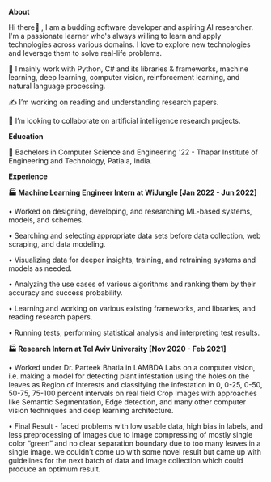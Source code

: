 **About**

Hi there👋 , I am a budding software developer and aspiring AI researcher. I'm a passionate learner who's always willing to learn and apply technologies across various domains. I love to explore new technologies and leverage them to solve real-life problems.

📌 I mainly work with Python, C# and its libraries & frameworks, machine learning, deep learning, computer vision, reinforcement learning, and natural language processing.

✍️ I’m working on reading and understanding research papers.

🤝 I’m looking to collaborate on artificial intelligence research projects.


**Education**

🏫 Bachelors in Computer Science and Engineering '22 - Thapar Institute of Engineering and Technology, Patiala, India.


**Experience**

**🏭 Machine Learning Engineer Intern at WiJungle [Jan 2022 - Jun 2022]**
  
• Worked on designing, developing, and researching ML-based systems, models, and schemes.

• Searching and selecting appropriate data sets before data collection, web scraping, and data modeling.

• Visualizing data for deeper insights, training, and retraining systems and models as needed.

• Analyzing the use cases of various algorithms and ranking them by their accuracy and success
probability.

• Learning and working on various existing frameworks, and libraries, and reading research papers.

• Running tests, performing statistical analysis and interpreting test results.

**🏭 Research Intern at Tel Aviv University [Nov 2020 - Feb 2021]**
  
• Worked under Dr. Parteek Bhatia in LAMBDA Labs on a computer vision, i.e. making a model for detecting plant infestation using the holes on the leaves as Region of Interests and classifying the infestation in 0, 0-25, 0-50, 50-75, 75-100 percent intervals on real field Crop Images with approaches like Semantic Segmentation, Edge detection, and many other computer vision techniques and deep learning architecture.

• Final Result - faced problems with low usable data, high bias in labels, and less preprocessing of images due to Image compressing of mostly single color “green” and no clear separation boundary due to too many leaves in a single image. we couldn’t come up with some novel result but came up with guidelines for the next batch of data and image collection which could produce an optimum result.




